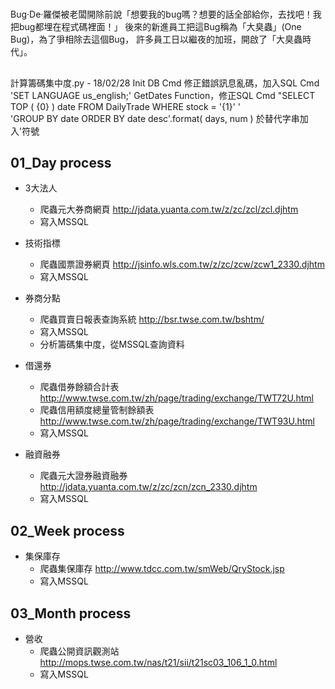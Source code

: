 #
Bug‧De‧羅傑被老闆開除前說「想要我的bug嗎？想要的話全部給你，去找吧！我把bug都埋在程式碼裡面！」 後來的新進員工把這Bug稱為「大臭蟲」(One Bug)，為了爭相除去這個Bug， 
許多員工日以繼夜的加班，開啟了「大臭蟲時代」。

##
計算籌碼集中度.py 
    - 18/02/28 
    Init DB Cmd 修正錯誤訊息亂碼，加入SQL Cmd 'SET LANGUAGE us_english;'
    GetDates Function，修正SQL Cmd "SELECT TOP ( {0} ) date FROM DailyTrade WHERE stock = \'{1}\' ' \
                                   'GROUP BY date ORDER BY date desc'.format( days, num )
    於替代字串加入'符號
    


## 01_Day process

- 3大法人
    - 爬蟲元大券商網頁       http://jdata.yuanta.com.tw/z/zc/zcl/zcl.djhtm
    - 寫入MSSQL
    
- 技術指標
    - 爬蟲國票證券網頁
    http://jsinfo.wls.com.tw/z/zc/zcw/zcw1_2330.djhtm 
    - 寫入MSSQL
    
- 券商分點
    - 爬蟲買賣日報表查詢系統 http://bsr.twse.com.tw/bshtm/
    - 寫入MSSQL
    - 分析籌碼集中度，從MSSQL查詢資料
    
- 借還券
    - 爬蟲借券餘額合計表 http://www.twse.com.tw/zh/page/trading/exchange/TWT72U.html
    - 爬蟲信用額度總量管制餘額表 http://www.twse.com.tw/zh/page/trading/exchange/TWT93U.html
    - 寫入MSSQL

- 融資融券
    - 爬蟲元大證券融資融券
    http://jdata.yuanta.com.tw/z/zc/zcn/zcn_2330.djhtm
    - 寫入MSSQL

## 02_Week process

- 集保庫存
    - 爬蟲集保庫存 http://www.tdcc.com.tw/smWeb/QryStock.jsp
    - 寫入MSSQL 

## 03_Month process

- 營收
    - 爬蟲公開資訊觀測站 http://mops.twse.com.tw/nas/t21/sii/t21sc03_106_1_0.html
    - 寫入MSSQL
